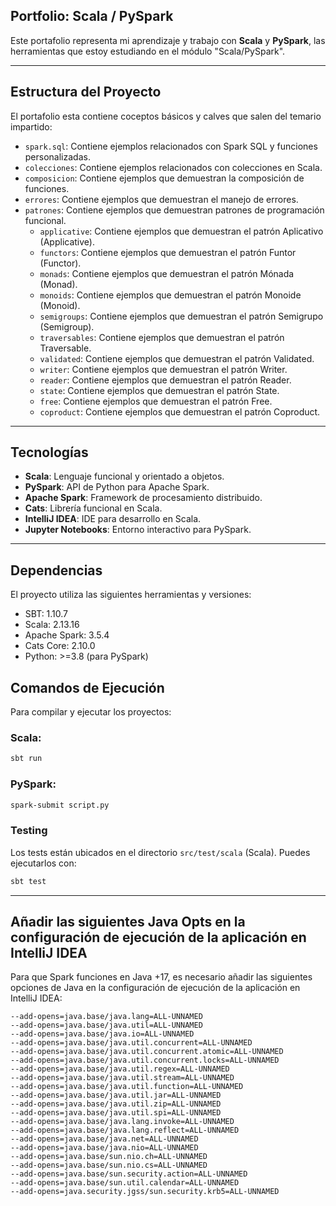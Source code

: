 ## Portfolio: **Scala / PySpark**

Este portafolio representa mi aprendizaje y trabajo con **Scala** y **PySpark**, las herramientas que estoy estudiando en el módulo "Scala/PySpark". 

---

## Estructura del Proyecto
El portafolio esta contiene coceptos básicos y calves que salen del temario impartido:

- `spark.sql`: Contiene ejemplos relacionados con Spark SQL y funciones personalizadas.
- `colecciones`: Contiene ejemplos relacionados con colecciones en Scala.
- `composicion`: Contiene ejemplos que demuestran la composición de funciones.
- `errores`: Contiene ejemplos que demuestran el manejo de errores.
- `patrones`: Contiene ejemplos que demuestran patrones de programación funcional.
  - `applicative`: Contiene ejemplos que demuestran el patrón Aplicativo (Applicative).
  - `functors`: Contiene ejemplos que demuestran el patrón Funtor (Functor).
  - `monads`: Contiene ejemplos que demuestran el patrón Mónada (Monad).
  - `monoids`: Contiene ejemplos que demuestran el patrón Monoide (Monoid).
  - `semigroups`: Contiene ejemplos que demuestran el patrón Semigrupo (Semigroup).
  - `traversables`: Contiene ejemplos que demuestran el patrón Traversable.
  - `validated`: Contiene ejemplos que demuestran el patrón Validated.
  - `writer`: Contiene ejemplos que demuestran el patrón Writer.
  - `reader`: Contiene ejemplos que demuestran el patrón Reader.
  - `state`: Contiene ejemplos que demuestran el patrón State.
  - `free`: Contiene ejemplos que demuestran el patrón Free.
  - `coproduct`: Contiene ejemplos que demuestran el patrón Coproduct.

---

## Tecnologías

- **Scala**: Lenguaje funcional y orientado a objetos.
- **PySpark**: API de Python para Apache Spark.
- **Apache Spark**: Framework de procesamiento distribuido.
- **Cats**: Librería funcional en Scala.
- **IntelliJ IDEA**: IDE para desarrollo en Scala.
- **Jupyter Notebooks**: Entorno interactivo para PySpark.

---

## Dependencias
El proyecto utiliza las siguientes herramientas y versiones:

- SBT: 1.10.7
- Scala: 2.13.16
- Apache Spark: 3.5.4
- Cats Core: 2.10.0
- Python: >=3.8 (para PySpark)


## Comandos de Ejecución
Para compilar y ejecutar los proyectos:

### Scala:
```bash
sbt run
```

### PySpark:
```bash
spark-submit script.py
```

### Testing
Los tests están ubicados en el directorio `src/test/scala` (Scala). Puedes ejecutarlos con:
```bash
sbt test
```

---

## Añadir las siguientes Java Opts en la configuración de ejecución de la aplicación en IntelliJ IDEA 
Para que Spark funciones en Java +17, es necesario añadir las siguientes opciones de Java en la configuración de ejecución de la aplicación en IntelliJ IDEA:

```
--add-opens=java.base/java.lang=ALL-UNNAMED
--add-opens=java.base/java.util=ALL-UNNAMED
--add-opens=java.base/java.io=ALL-UNNAMED
--add-opens=java.base/java.util.concurrent=ALL-UNNAMED
--add-opens=java.base/java.util.concurrent.atomic=ALL-UNNAMED
--add-opens=java.base/java.util.concurrent.locks=ALL-UNNAMED
--add-opens=java.base/java.util.regex=ALL-UNNAMED
--add-opens=java.base/java.util.stream=ALL-UNNAMED
--add-opens=java.base/java.util.function=ALL-UNNAMED
--add-opens=java.base/java.util.jar=ALL-UNNAMED
--add-opens=java.base/java.util.zip=ALL-UNNAMED
--add-opens=java.base/java.util.spi=ALL-UNNAMED
--add-opens=java.base/java.lang.invoke=ALL-UNNAMED
--add-opens=java.base/java.lang.reflect=ALL-UNNAMED
--add-opens=java.base/java.net=ALL-UNNAMED
--add-opens=java.base/java.nio=ALL-UNNAMED
--add-opens=java.base/sun.nio.ch=ALL-UNNAMED
--add-opens=java.base/sun.nio.cs=ALL-UNNAMED
--add-opens=java.base/sun.security.action=ALL-UNNAMED
--add-opens=java.base/sun.util.calendar=ALL-UNNAMED
--add-opens=java.security.jgss/sun.security.krb5=ALL-UNNAMED
```

